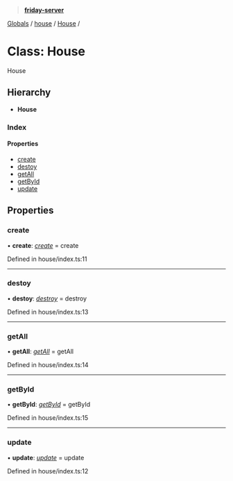 > **[friday-server](../README.md)**

[Globals](../globals.md) / [house](../modules/house.md) / [House](house.house-1.md) /

# Class: House

House

## Hierarchy

* **House**

### Index

#### Properties

* [create](house.house-1.md#create)
* [destoy](house.house-1.md#destoy)
* [getAll](house.house-1.md#getall)
* [getById](house.house-1.md#getbyid)
* [update](house.house-1.md#update)

## Properties

###  create

• **create**: *[create](../modules/house.md#create)* =  create

Defined in house/index.ts:11

___

###  destoy

• **destoy**: *[destroy](../modules/house.md#destroy)* =  destroy

Defined in house/index.ts:13

___

###  getAll

• **getAll**: *[getAll](../modules/house.md#getall)* =  getAll

Defined in house/index.ts:14

___

###  getById

• **getById**: *[getById](../modules/house.md#getbyid)* =  getById

Defined in house/index.ts:15

___

###  update

• **update**: *[update](../modules/house.md#update)* =  update

Defined in house/index.ts:12
